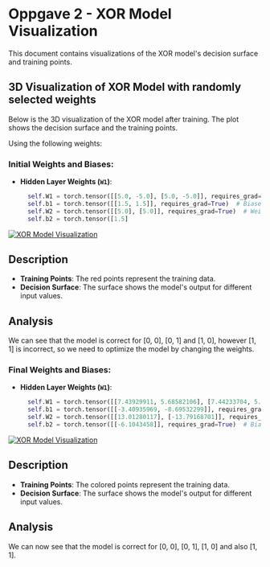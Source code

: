 # Oppgave 2 - XOR Model Visualization

This document contains visualizations of the XOR model's decision surface and training points.

## 3D Visualization of XOR Model with randomly selected weights

Below is the 3D visualization of the XOR model after training. The plot shows the decision surface and the training points.

Using the following weights:

### Initial Weights and Biases:

- **Hidden Layer Weights (`W1`)**:
  ```python
    self.W1 = torch.tensor([[5.0, -5.0], [5.0, -5.0]], requires_grad=True)  # Weights for hidden layer
    self.b1 = torch.tensor([[1.5, 1.5]], requires_grad=True)  # Biases for hidden layer
    self.W2 = torch.tensor([[5.0], [5.0]], requires_grad=True)  # Weights for output layer
    self.b2 = torch.tensor([1.5]

[![XOR Model Visualization](https://i.gyazo.com/91d28955c3c3929f49c4c58d14dc24a9.png)](https://gyazo.com/91d28955c3c3929f49c4c58d14dc24a9)

## Description

- **Training Points**: The red points represent the training data.
- **Decision Surface**: The surface shows the model's output for different input values.

## Analysis

We can see that the model is correct for [0, 0], [0, 1] and [1, 0], however [1, 1] is incorrect, so we need to optimize the model by changing the weights.

### Final Weights and Biases:

- **Hidden Layer Weights (`W1`)**:
  ```python
    self.W1 = torch.tensor([[7.43929911, 5.68582106], [7.44233704, 5.68641663]], requires_grad=True)  # Weights for hidden layer
    self.b1 = torch.tensor([[-3.40935969, -8.69532299]], requires_grad=True)  # Biases for hidden layer
    self.W2 = torch.tensor([[13.01280117], [-13.79168701]], requires_grad=True)  # Weights for output layer
    self.b2 = torch.tensor([[-6.1043458]], requires_grad=True)  # Bias for output layer'
  
[![XOR Model Visualization](https://i.gyazo.com/b89df8c78fe8539c37f9798ce9b4d7ee.png)](https://gyazo.com/b89df8c78fe8539c37f9798ce9b4d7ee)

## Description

- **Training Points**: The colored points represent the training data.
- **Decision Surface**: The surface shows the model's output for different input values.

## Analysis

We can now see that the model is correct for [0, 0], [0, 1], [1, 0] and also [1, 1].
